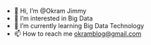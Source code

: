 - 👋 Hi, I’m @Okram Jimmy
- 👀 I’m interested in Big Data
- 🌱 I’m currently learning Big Data Technology
- 📫 How to reach me okramblog@gmail.com

<!---
jimmymeitei/jimmymeitei is a ✨ special ✨ repository because its `README.md` (this file) appears on your GitHub profile.
You can click the Preview link to take a look at your changes.
--->
